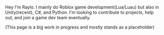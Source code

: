 Hey I'm Raylo. I mainly do Roblox game development(Lua/Luau) but also in Unity(recent), C#, and Python. 
I'm looking to contribute to projects, help out, and join a game dev team eventually.


(This page is a big work in progress and mostly stands as a placeholder)
